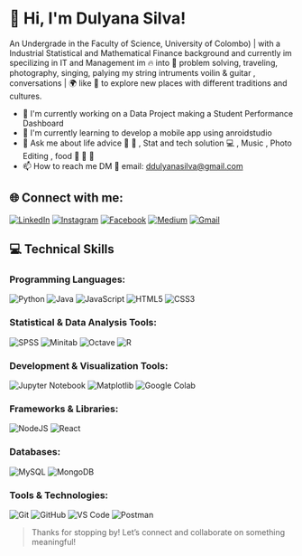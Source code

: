 # 👋 Hi, I'm Dulyana Silva!

An Undergrade in the Faculty of Science, University of Colombo) | with a Industrial Statistical and Mathematical Finance background and currently im specilizing in IT and Management
im 🔥 into 🚀 problem solving, traveling, photography, singing, palying my string intruments voilin & guitar , conversations | 🌍 like 🎯 to explore new places with different traditions and cultures.


- 🔭 I'm currently working on a Data Project making a Student Performance Dashboard
- 🌱 I'm currently learning to develop a mobile app using anroidstudio
- 💬 Ask me about life advice 🤔 💭 , Stat and tech solution 💻 , Music , Photo Editing  , food 🍕 🍔 🍟 
- 📫 How to reach me DM 📧 email: ddulyanasilva@gmail.com


## 🌐 Connect with me:

[![LinkedIn](https://img.shields.io/badge/LinkedIn-%230077B5.svg?logo=linkedin&logoColor=white)](https://www.linkedin.com/in/duneesha-dulyana-silva-b8b78728b/)
[![Instagram](https://img.shields.io/badge/Instagram-%23E4405F.svg?logo=Instagram&logoColor=white)](https://www.instagram.com/duneesha_d_s/)
[![Facebook](https://img.shields.io/badge/Facebook-%231877F2.svg?logo=Facebook&logoColor=white)](https://facebook.com/yourprofile)
[![Medium](https://img.shields.io/badge/Medium-12100E?logo=medium&logoColor=white)](https://medium.com/@yourprofile)
[![Gmail](https://img.shields.io/badge/Gmail-D14836?logo=gmail&logoColor=white)](mailto:ddulyanasilva@gmail.com)

## 💻 Technical Skills

### Programming Languages:
![Python](https://img.shields.io/badge/python-3670A0?style=for-the-badge&logo=python&logoColor=ffdd54)
![Java](https://img.shields.io/badge/java-%23ED8B00.svg?style=for-the-badge&logo=openjdk&logoColor=white)
![JavaScript](https://img.shields.io/badge/javascript-%23323330.svg?style=for-the-badge&logo=javascript&logoColor=%23F7DF1E)
![HTML5](https://img.shields.io/badge/html5-%23E34F26.svg?style=for-the-badge&logo=html5&logoColor=white)
![CSS3](https://img.shields.io/badge/css3-%231572B6.svg?style=for-the-badge&logo=css3&logoColor=white)

### Statistical & Data Analysis Tools:
![SPSS](https://img.shields.io/badge/SPSS-052FAD?style=for-the-badge&logo=ibm&logoColor=white)
![Minitab](https://img.shields.io/badge/Minitab-1f425f?style=for-the-badge&logo=minitab&logoColor=white)
![Octave](https://img.shields.io/badge/OCTAVE-darkblue?style=for-the-badge&logo=octave&logoColor=fcd683)
![R](https://img.shields.io/badge/r-%23276DC3.svg?style=for-the-badge&logo=r&logoColor=white)

### Development & Visualization Tools:
![Jupyter Notebook](https://img.shields.io/badge/jupyter-%23FA0F00.svg?style=for-the-badge&logo=jupyter&logoColor=white)
![Matplotlib](https://img.shields.io/badge/matplotlib-%23ffffff.svg?style=for-the-badge&logo=matplotlib&logoColor=black)
![Google Colab](https://img.shields.io/badge/Google%20Colab-F9AB00?style=for-the-badge&logo=googlecolab&logoColor=white)

### Frameworks & Libraries:
![NodeJS](https://img.shields.io/badge/node.js-6DA55F?style=for-the-badge&logo=node.js&logoColor=white)
![React](https://img.shields.io/badge/react-%2320232a.svg?style=for-the-badge&logo=react&logoColor=%2361DAFB)

### Databases:
![MySQL](https://img.shields.io/badge/mysql-%2300f.svg?style=for-the-badge&logo=mysql&logoColor=white)
![MongoDB](https://img.shields.io/badge/MongoDB-%234ea94b.svg?style=for-the-badge&logo=mongodb&logoColor=white)

### Tools & Technologies:
![Git](https://img.shields.io/badge/git-%23F05033.svg?style=for-the-badge&logo=git&logoColor=white)
![GitHub](https://img.shields.io/badge/github-%23121011.svg?style=for-the-badge&logo=github&logoColor=white)
![VS Code](https://img.shields.io/badge/Visual%20Studio%20Code-0078d7.svg?style=for-the-badge&logo=visual-studio-code&logoColor=white)
![Postman](https://img.shields.io/badge/Postman-FF6C37?style=for-the-badge&logo=postman&logoColor=white)



> Thanks for stopping by! Let’s connect and collaborate on something meaningful!
